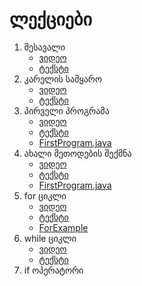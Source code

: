# ლექციები
1. შესავალი
    * [ვიდეო](list.md)
    * [ტექსტი](lectures/1-intro/1-intro.md)
2. კარელის სამყარო
    * [ვიდეო](list.md)
    * [ტექსტი](lectures/2-karel-world/2-karel-world.md)
3. პირველი პროგრამა
    * [ვიდეო](list.md)
    * [ტექსტი](lectures/3-first-program/3-first-program.md)
    * [FirstProgram.java](lectures/3-first-program/FirstProgram.java)
4. ახალი მეთოდების შექმნა
    * [ვიდეო](list.md)
    * [ტექსტი](lectures/4-new-methods/4-new-methods.md)
    * [FirstProgram.java](lectures/4-new-methods/FirstProgram.java)
5. for ციკლი
    * [ვიდეო](list.md)
    * [ტექსტი](lectures/5-for-loop/5-for-loop.md)
    * [ForExample](lectures/5-for-loop/ForExample.java)
6. while ციკლი
    * [ვიდეო](list.md)
    * [ტექსტი](lectures/6-while-loop/6-while-loop.md)
7. if ოპერატორი
